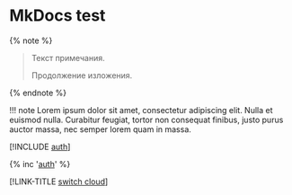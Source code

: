 # MkDocs test

{% note %}

> Текст примечания.
> 
> Продолжение изложения.

{% endnote %}

!!! note Lorem ipsum dolor sit amet, consectetur adipiscing elit. Nulla et euismod nulla. Curabitur feugiat, tortor non consequat finibus, justo purus auctor massa, nec semper lorem quam in massa.

[!INCLUDE [auth](../../_includes/authentication.md)]

{% inc '[auth](../../_includes/authentication.md)' %}

[!LINK-TITLE [switch cloud](cloud/switch-cloud.md)]